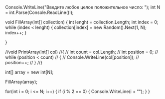 

Console.WriteLine("Введите любое целое положительное число: "); 
int N = int.Parse(Console.ReadLine()!);

void FillArray(int[] collection)
{
    int lenght = collection.Length;
    int index = 0;
    while (index < lenght)
    { 
        collection[index] = new Random().Next(1, N);
        index++;
    }

}

//void PrintArray(int[] col)
//{
//    int count = col.Length;
//    int position = 0;
//    while (position < count)
//    {
//        Console.WriteLine(col[position]);
//        position++;
//    }
//}

int[] array = new int[N];

FillArray(array);

for(int i = 0; i <= N; i++)
{
    if (i % 2 == 0)
    {
        Console.WriteLine(i + "");
    }
}

